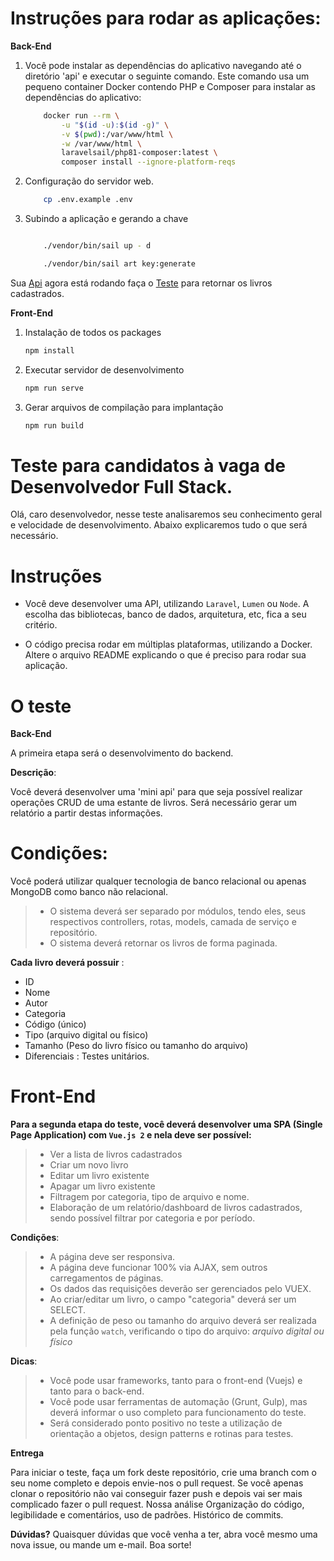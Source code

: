 # Instruções para rodar as aplicações:

**Back-End**
1. Você pode instalar as dependências do aplicativo navegando até o diretório 'api' e executar o seguinte comando. Este comando usa um pequeno container Docker contendo PHP e Composer para instalar as dependências do aplicativo:

    ```bash
        docker run --rm \
            -u "$(id -u):$(id -g)" \
            -v $(pwd):/var/www/html \
            -w /var/www/html \
            laravelsail/php81-composer:latest \
            composer install --ignore-platform-reqs
    ```
2. Configuração do servidor web.

    ```bash
        cp .env.example .env
    ```
3. Subindo a aplicação e gerando a chave
    ```bash

        ./vendor/bin/sail up - d

        ./vendor/bin/sail art key:generate
    ```

Sua [Api](http://localhost) agora está rodando faça o [Teste](http://localhost/api/v1/livros) para retornar os livros cadastrados.


**Front-End**
1. Instalação de todos os packages

   ```bash
   npm install
   ```

2. Executar servidor de desenvolvimento

   ```bash
   npm run serve
   ```

3. Gerar arquivos de compilação para implantação

   ```bash
   npm run build
   ```


# Teste para candidatos à vaga de Desenvolvedor Full Stack.

Olá, caro desenvolvedor, nesse teste analisaremos seu conhecimento geral e velocidade de desenvolvimento. Abaixo explicaremos tudo o que será necessário.

# Instruções
- Você deve desenvolver uma API, utilizando `Laravel`, `Lumen` ou `Node`.
A escolha das bibliotecas, banco de dados, arquitetura, etc, fica a seu critério.

- O código precisa rodar em múltiplas plataformas, utilizando a Docker.
Altere o arquivo README explicando o que é preciso para rodar sua aplicação.

# O teste

**Back-End**

A primeira etapa será o desenvolvimento do backend.

**Descrição**:

Você deverá desenvolver uma 'mini api' para que seja possível realizar operações CRUD de uma estante de livros.
Será necessário gerar um relatório a partir destas informações.

# Condições:
Você poderá utilizar qualquer tecnologia de banco relacional ou apenas MongoDB como banco não relacional.
> - O sistema deverá ser separado por módulos, tendo eles, seus respectivos controllers, rotas, models, camada de serviço e repositório.
> - O sistema deverá retornar os livros de forma paginada.

**Cada livro deverá possuir** :
- ID
- Nome
- Autor
- Categoria
- Código (único)
- Tipo (arquivo digital ou físico)
- Tamanho (Peso do livro físico ou tamanho do arquivo)
- Diferenciais : Testes unitários.

# Front-End
**Para a segunda etapa do teste, você deverá desenvolver uma SPA (Single Page Application) com `Vue.js 2` e nela deve ser possível:**
> - Ver a lista de livros cadastrados
> - Criar um novo livro
> - Editar um livro existente
> - Apagar um livro existente
> - Filtragem por categoria, tipo de arquivo e nome.
> - Elaboração de um relatório/dashboard de livros cadastrados, sendo possível filtrar por categoria e por período.

**Condições**:
> - A página deve ser responsiva.
> - A página deve funcionar 100% via AJAX, sem outros carregamentos de páginas.
> - Os dados das requisições deverão ser gerenciados pelo VUEX.
> - Ao criar/editar um livro, o campo "categoria" deverá ser um SELECT.
> - A definição de peso ou tamanho do arquivo deverá ser realizada pela função `watch`, verificando o tipo do arquivo: *arquivo digital ou físico*

**Dicas**:
> - Você pode usar frameworks, tanto para o front-end (Vuejs) e tanto para o back-end.
> - Você pode usar ferramentas de automação (Grunt, Gulp), mas deverá informar o uso completo para funcionamento do teste.
> - Será considerado ponto positivo no teste a utilização de orientação a objetos, design patterns e rotinas para testes.

**Entrega**

Para iniciar o teste, faça um fork deste repositório, crie uma branch com o seu nome completo e depois envie-nos o pull request. Se você apenas clonar o repositório não vai conseguir fazer push e depois vai ser mais complicado fazer o pull request.
Nossa análise
Organização do código, legibilidade e comentários, uso de padrões.
Histórico de commits.

**Dúvidas?**
Quaisquer dúvidas que você venha a ter, abra você mesmo uma nova issue, ou mande um e-mail.
Boa sorte!
